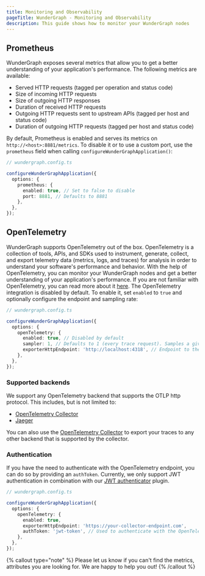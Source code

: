 ```yaml
---
title: Monitoring and Observability
pageTitle: WunderGraph - Monitoring and Observability
description: This guide shows how to monitor your WunderGraph nodes
---
```


## Prometheus

WunderGraph exposes several metrics that allow you to get a better understanding of your
application's performance. The following metrics are available:

- Served HTTP requests (tagged per operation and status code)
- Size of incoming HTTP requests
- Size of outgoing HTTP responses
- Duration of received HTTP requests
- Outgoing HTTP requests sent to upstream APIs (tagged per host and status code)
- Duration of outgoing HTTP requests (tagged per host and status code)

By default, Prometheus is enabled and serves its metrics on `http://<host>:8881/metrics`. To disable it
or to use a custom port, use the `prometheus` field when calling `configureWunderGraphApplication()`:

```typescript
// wundergraph.config.ts

configureWunderGraphApplication({
  options: {
    prometheus: {
      enabled: true, // Set to false to disable
      port: 8881, // Defaults to 8881
    },
  },
});
```

## OpenTelemetry

WunderGraph supports OpenTelemetry out of the box. OpenTelemetry is a collection of tools, APIs, and SDKs used to instrument, generate, collect, and export telemetry data (metrics, logs, and traces) for analysis in order to understand your software's performance and behavior.
With the help of OpenTelemetry, you can monitor your WunderGraph nodes and get a better understanding of your application's performance. If you are not familiar with OpenTelemetry, you can read more about it [here](https://opentelemetry.io/).
The OpenTelemetry integration is disabled by default. To enable it, set `enabled` to `true` and optionally configure the endpoint and sampling rate:

```typescript
// wundergraph.config.ts

configureWunderGraphApplication({
  options: {
    openTelemetry: {
      enabled: true, // Disabled by default
      sampler: 1, // Defaults to 1 (every trace request). Samples a given fraction of traces. Must be a value between 0 and 1.
      exporterHttpEndpoint: 'http://localhost:4318', // Endpoint to the OTLP http endpoint. Defaults to http://localhost:4318
    },
  },
});
```

### Supported backends

We support any OpenTelemetry backend that supports the OTLP http protocol. This includes, but is not limited to:

- [OpenTelemetry Collector](https://opentelemetry.io/docs/collector/)
- [Jaeger](https://www.jaegertracing.io/docs/1.45/deployment/#collector)

You can also use the [OpenTelemetry Collector](https://opentelemetry.io/docs/collector/) to export your traces to any other backend that is supported by the collector.

### Authentication

If you have the need to authenticate with the OpenTelemetry endpoint, you can do so by providing an `authToken`.
Currently, we only support JWT authentication in combination with our [JWT authenticator](https://github.com/open-telemetry/opentelemetry-collector-contrib/pull/20524) plugin.

```typescript
// wundergraph.config.ts

configureWunderGraphApplication({
  options: {
    openTelemetry: {
      enabled: true,
      exporterHttpEndpoint: 'https://your-collector-endpoint.com',
      authToken: 'jwt-token', // Used to authenticate with the OpenTelemetry endpoint in form of a Bearer token
    },
  },
});
```

{% callout type="note" %}
Please let us know if you can't find the metrics, attributes you are looking for. We are happy to help you out!
{% /callout %}
